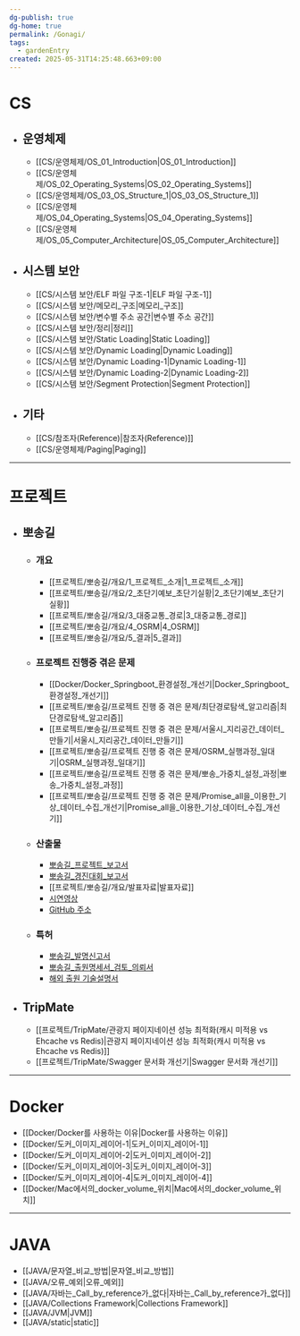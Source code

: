 ```yaml
---
dg-publish: true
dg-home: true
permalink: /Gonagi/
tags:
  - gardenEntry
created: 2025-05-31T14:25:48.663+09:00
---
```


# CS
- ## 운영체제
	- [[CS/운영체제/OS_01_Introduction\|OS_01_Introduction]]
	- [[CS/운영체제/OS_02_Operating_Systems\|OS_02_Operating_Systems]]
	- [[CS/운영체제/OS_03_OS_Structure_1\|OS_03_OS_Structure_1]]
	- [[CS/운영체제/OS_04_Operating_Systems\|OS_04_Operating_Systems]]
	- [[CS/운영체제/OS_05_Computer_Architecture\|OS_05_Computer_Architecture]]
- ## 시스템 보안
	- [[CS/시스템 보안/ELF 파일 구조-1\|ELF 파일 구조-1]]
	- [[CS/시스템 보안/메모리_구조\|메모리_구조]]
	- [[CS/시스템 보안/변수별 주소 공간\|변수별 주소 공간]]
	- [[CS/시스템 보안/정리\|정리]]
	- [[CS/시스템 보안/Static Loading\|Static Loading]]
	- [[CS/시스템 보안/Dynamic Loading\|Dynamic Loading]]
	- [[CS/시스템 보안/Dynamic Loading-1\|Dynamic Loading-1]]
	- [[CS/시스템 보안/Dynamic Loading-2\|Dynamic Loading-2]]
	- [[CS/시스템 보안/Segment Protection\|Segment Protection]]
- ## 기타
	- [[CS/참조자(Reference)\|참조자(Reference)]]
	- [[CS/운영체제/Paging\|Paging]]
---
# 프로젝트
- ## 뽀송길
	- ### 개요
		- [[프로젝트/뽀송길/개요/1_프로젝트_소개\|1_프로젝트_소개]]
		- [[프로젝트/뽀송길/개요/2_초단기예보_초단기실황\|2_초단기예보_초단기실황]]
		- [[프로젝트/뽀송길/개요/3_대중교통_경로\|3_대중교통_경로]]
		- [[프로젝트/뽀송길/개요/4_OSRM\|4_OSRM]]
		- [[프로젝트/뽀송길/개요/5_결과\|5_결과]]
	- ### 프로젝트 진행중 겪은 문제
		- [[Docker/Docker_Springboot_환경설정_개선기\|Docker_Springboot_환경설정_개선기]]
		- [[프로젝트/뽀송길/프로젝트 진행 중 겪은 문제/최단경로탐색_알고리즘\|최단경로탐색_알고리즘]]
		- [[프로젝트/뽀송길/프로젝트 진행 중 겪은 문제/서울시_지리공간_데이터_만들기\|서울시_지리공간_데이터_만들기]]
		- [[프로젝트/뽀송길/프로젝트 진행 중 겪은 문제/OSRM_실행과정_일대기\|OSRM_실행과정_일대기]]
		- [[프로젝트/뽀송길/프로젝트 진행 중 겪은 문제/뽀송_가중치_설정_과정\|뽀송_가중치_설정_과정]]
		- [[프로젝트/뽀송길/프로젝트 진행 중 겪은 문제/Promise_all을_이용한_기상_데이터_수집_개선기\|Promise_all을_이용한_기상_데이터_수집_개선기]]
	- ### 산출물
		- [뽀송길_프로젝트_보고서](https://drive.google.com/file/d/1wrz1E6c7A9nHXzTyQL8pcUO7h0W5dfZO/view?usp=sharing)
		- [뽀송길_경진대회_보고서](https://drive.google.com/file/d/1k3UiB7mK23dokLBPTBnj6_33Zd_6Vqqt/view?usp=sharing)
		- [[프로젝트/뽀송길/개요/발표자료\|발표자료]]
		- [시연영상](https://youtu.be/pW2QbOUD66s)
		- [GitHub 주소](https://github.com/Gonagi/pposonggil_v2)
	- ### 특허
		- [뽀송길_발명신고서](https://drive.google.com/file/d/1_fZTv2taQnOpr-6V0mWEHvOHQl5bnMbx/view?usp=sharing)
		- [뽀송길_출원명세서_검토_의뢰서](https://drive.google.com/file/d/1zlzwJs632xbQXTzPHBOILQp1A8I4aWoL/view?usp=drive_link)
		- [해외 출원 기술설명서](https://docs.google.com/presentation/d/1XoxPb5tSyJI2GB6fRGezKFaXICcB3cYN/edit?usp=sharing&ouid=111875955541227552351&rtpof=true&sd=true)
- ## TripMate
	- [[프로젝트/TripMate/관광지 페이지네이션 성능 최적화(캐시 미적용 vs Ehcache vs Redis)\|관광지 페이지네이션 성능 최적화(캐시 미적용 vs Ehcache vs Redis)]]
	- [[프로젝트/TripMate/Swagger 문서화 개선기\|Swagger 문서화 개선기]]
---
# Docker
- [[Docker/Docker를 사용하는 이유\|Docker를 사용하는 이유]]
- [[Docker/도커_이미지_레이어-1\|도커_이미지_레이어-1]]
- [[Docker/도커_이미지_레이어-2\|도커_이미지_레이어-2]]
- [[Docker/도커_이미지_레이어-3\|도커_이미지_레이어-3]]
- [[Docker/도커_이미지_레이어-4\|도커_이미지_레이어-4]]
- [[Docker/Mac에서의_docker_volume_위치\|Mac에서의_docker_volume_위치]]
---
# JAVA
- [[JAVA/문자열_비교_방법\|문자열_비교_방법]]
- [[JAVA/오류_예외\|오류_예외]]
- [[JAVA/자바는_Call_by_reference가_없다\|자바는_Call_by_reference가_없다]]
- [[JAVA/Collections Framework\|Collections Framework]]
- [[JAVA/JVM\|JVM]]
- [[JAVA/static\|static]]
